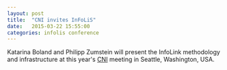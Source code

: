 ```yaml
---
layout: post
title:  "CNI invites InFoLiS"
date:   2015-03-22 15:55:00
categories: infolis conference
---
```


Katarina Boland and Philipp Zumstein will present the InfoLink methodology and
infrastructure at this year's [CNI](TODO) meeting in Seattle, Washington, USA.

